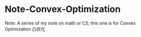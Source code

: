 # Note-Convex-Optimization
Note: A series of my note on math or CS; this one is for Convex Optimization 凸优化
